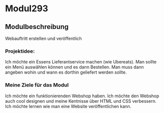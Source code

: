 # Modul293

## Modulbeschreibung
Webauftritt erstellen und veröffentlich

### Projektidee:
Ich möchte ein Essens Lieferantservice machen (wie Ubereats). Man sollte ein Menü auswählen können und es dann Bestellen. 
Man muss dann angeben wohin und wann es dorthin geliefert werden sollte.

### Meine Ziele für das Modul
Ich möchte ein funktionierenden Webshop haben. Ich möchte den Webshop auch cool designen und meine Kentnisse über HTML und CSS verbessern.
Ich möchte lernen wie man eine Website veröffentlichen kann.
